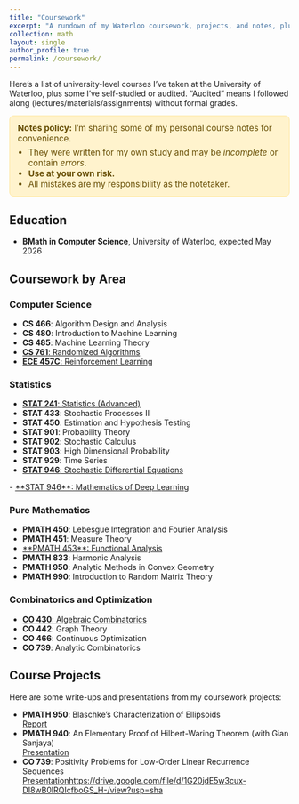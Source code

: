 ```yaml
---
title: "Coursework"
excerpt: "A rundown of my Waterloo coursework, projects, and notes, plus highlights from self-study and reading groups (notes coming soon!)"
collection: math
layout: single
author_profile: true
permalink: /coursework/
---
```

<style>
  .notes-disclaimer {
    background: #fff3cd;
    color: #664d03;
    border: 1px solid #ffe69c;
    border-radius: 8px;
    padding: 12px 14px;
    margin: 10px 0 18px;
    font-size: .95rem;
  }
  .notes-disclaimer ul { margin: .4rem 0 0; padding-left: 1.2rem; }
  .course-area { margin-top: 1.25rem; }
  .course-area h3 { border-bottom: 1px solid #e5e5e5; padding-bottom: .25rem; }
  .course-list { list-style: none; padding-left: 0; margin: .6rem 0; }
  .course-list li { margin: .35rem 0; }
  .badge {
    display: inline-block; font-size: .78rem; padding: .08rem .45rem; border-radius: 6px;
    border: 1px solid #e5e5e5; background: #fafafa; margin-left: .35rem;
  }
  .badge.warn { background: #fdecea; border-color: #facdcd; }
  .course-meta { color: #666; font-size: .9rem; margin-left: .35rem; }
  .course-links a { margin-left: .5rem; font-size: .95rem; }
</style>

<p>Here’s a list of university-level courses I’ve taken at the University of Waterloo, plus some I’ve self-studied or audited. “Audited” means I followed along (lectures/materials/assignments) without formal grades.</p>

<div class="notes-disclaimer" role="note" aria-label="Notes disclaimer">
  <strong>Notes policy:</strong> I’m sharing some of my personal course notes for convenience.
  <ul>
    <li>They were written for my own study and may be <em>incomplete</em> or contain <em>errors</em>.</li>
    <li><strong>Use at your own risk.</strong></li>
    <li>All mistakes are my responsibility as the notetaker.</li>
  </ul>
</div>

## Education
- **BMath in Computer Science**, University of Waterloo, expected May 2026

## Coursework by Area

### Computer Science
- **CS 466**: Algorithm Design and Analysis
- **CS 480**: Introduction to Machine Learning
- **CS 485**: Machine Learning Theory
- <a href="https://drive.google.com/file/d/1qfiRDIMrt4PmceB0Rn-p3fGIPTVIYiwi/view?usp=sharing" target="_blank" rel="noopener">**CS 761**: Randomized Algorithms</a>
- <a href="https://drive.google.com/file/d/15lCdpXkI9D_0NTjtzcAKLdZ306P_3NHA/view?usp=sharing" target="_blank" rel="noopener">**ECE 457C**: Reinforcement Learning</a>

### Statistics
- <a href="https://drive.google.com/file/d/1ROvlnHtmxpeXTaQ-ePRB8JqkeT_OiOaX/view?usp=sharing" target="_blank" rel="noopener">**STAT 241**: Statistics (Advanced)</a>
- **STAT 433**: Stochastic Processes II
- **STAT 450**: Estimation and Hypothesis Testing
- **STAT 901**: Probability Theory
- **STAT 902**: Stochastic Calculus
- **STAT 903**: High Dimensional Probability
- **STAT 929**: Time Series
- <a href="https://drive.google.com/file/d/1byBMPzK-WPDR5K9_aY34E8quzH_VA8OM/view?usp=sharing" target="_blank" rel="noopener">**STAT 946**: Stochastic Differential Equations
</a>
- <a href="https://drive.google.com/file/d/1XQ6p74qSDTzok6KqWSx-Fs4LjwmpIWBo/view?usp=sharing" target="_blank" rel="noopener">
      **STAT 946**: Mathematics of Deep Learning
    </a>

### Pure Mathematics
- **PMATH 450**: Lebesgue Integration and Fourier Analysis
- **PMATH 451**: Measure Theory
- <a href="https://drive.google.com/file/d/1G20jdE5w3cux-DI8wB0lRQIcfboGS_H-/view?usp=sharing" target="_blank" rel="noopener">
      **PMATH 453**: Functional Analysis
  </a>
- **PMATH 833**: Harmonic Analysis
- **PMATH 950**: Analytic Methods in Convex Geometry
- **PMATH 990**: Introduction to Random Matrix Theory

### Combinatorics and Optimization
- <a href="https://drive.google.com/file/d/1DRmlWNS4UNm_ZhvI-R_8NiOnrPjGTsvA/view?usp=sharing" target="_blank" rel="noopener">**CO 430**: Algebraic Combinatorics</a>
- **CO 442**: Graph Theory
- **CO 466**: Continuous Optimization
- **CO 739**: Analytic Combinatorics

## Course Projects
Here are some write-ups and presentations from my coursework projects:
- **PMATH 950**: Blaschke’s Characterization of Ellipsoids  
  [Report](https://drive.google.com/file/d/1lT7Sn_ajpEU0s6u0DcaZcBV-U3punam7/view?usp=sharing)  
- **PMATH 940**: An Elementary Proof of Hilbert-Waring Theorem (with Gian Sanjaya)  
  [Presentation](https://drive.google.com/file/d/1OxHT3qGNV2r2JPdPgGciPfTj19qyKXAz/view?usp=sharing)  
- **CO 739**: Positivity Problems for Low-Order Linear Recurrence Sequences  
  [Presentation](https://drive.google.com/file/d/1wcr_VbX-yTmItB15cGlWZVlE2EI9yngB/view?usp=sharing)https://drive.google.com/file/d/1G20jdE5w3cux-DI8wB0lRQIcfboGS_H-/view?usp=sha